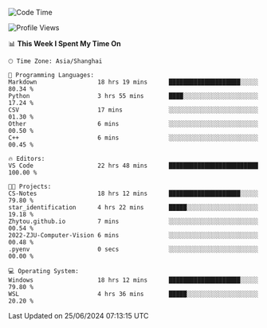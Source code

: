 <!--START_SECTION:waka-->
![Code Time](http://img.shields.io/badge/Code%20Time-1%2C807%20hrs%2059%20mins-blue)

![Profile Views](http://img.shields.io/badge/Profile%20Views-5-blue)

📊 **This Week I Spent My Time On** 

```text
🕑︎ Time Zone: Asia/Shanghai

💬 Programming Languages: 
Markdown                 18 hrs 19 mins      ████████████████████░░░░░   80.34 % 
Python                   3 hrs 55 mins       ████░░░░░░░░░░░░░░░░░░░░░   17.24 % 
CSV                      17 mins             ░░░░░░░░░░░░░░░░░░░░░░░░░   01.30 % 
Other                    6 mins              ░░░░░░░░░░░░░░░░░░░░░░░░░   00.50 % 
C++                      6 mins              ░░░░░░░░░░░░░░░░░░░░░░░░░   00.45 % 

🔥 Editors: 
VS Code                  22 hrs 48 mins      █████████████████████████   100.00 % 

🐱‍💻 Projects: 
CS-Notes                 18 hrs 12 mins      ████████████████████░░░░░   79.80 % 
star_identification      4 hrs 22 mins       █████░░░░░░░░░░░░░░░░░░░░   19.18 % 
Zhytou.github.io         7 mins              ░░░░░░░░░░░░░░░░░░░░░░░░░   00.54 % 
2022-ZJU-Computer-Vision 6 mins              ░░░░░░░░░░░░░░░░░░░░░░░░░   00.48 % 
.pyenv                   0 secs              ░░░░░░░░░░░░░░░░░░░░░░░░░   00.00 % 

💻 Operating System: 
Windows                  18 hrs 12 mins      ████████████████████░░░░░   79.80 % 
WSL                      4 hrs 36 mins       █████░░░░░░░░░░░░░░░░░░░░   20.20 % 
```


 Last Updated on 25/06/2024 07:13:15 UTC
<!--END_SECTION:waka-->